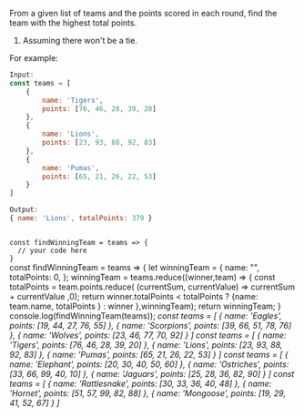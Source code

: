 From a given list of teams and the points scored in each round, find the team with the highest total points.

1. Assuming there won't be a tie.

For example:
```js
Input:
const teams = [
    {
        name: 'Tigers',
        points: [76, 46, 28, 39, 20]
    },
    {
        name: 'Lions',
        points: [23, 93, 88, 92, 83]
    },
    {
        name: 'Pumas',
        points: [65, 21, 26, 22, 53]
    }
]

Output:
{ name: 'Lions', totalPoints: 379 }
```
<codeblock language="javascript" type="exercise" testMode="multipleInput">
<code>
const findWinningTeam = teams => {
  // your code here
}
</code>

<solution>
const findWinningTeam = teams => {
  let winningTeam = {
    name: "",
    totalPoints: 0,
  };
  winningTeam = teams.reduce((winner,team) => {
    const totalPoints = team.points.reduce(
      (currentSum, currentValue) => currentSum + currentValue
    ,0);
    return winner.totalPoints < totalPoints ? {name: team.name, totalPoints } : winner
  },winningTeam);
  return winningTeam;
}
</solution>

<testcases>
<caller>
console.log(findWinningTeam(teams));
</caller>
<testcase>
<i>
const teams = [
    {
        name: 'Eagles',
        points: [19, 44, 27, 76, 55]
    },
    {
        name: 'Scorpions',
        points: [39, 66, 51, 78, 76]
    },
    {
        name: 'Wolves',
        points: [23, 46, 77, 70, 92]
    }
]
</i>
</testcase>
<testcase>
<i>
const teams = [
    {
        name: 'Tigers',
        points: [76, 46, 28, 39, 20]
    },
    {
        name: 'Lions',
        points: [23, 93, 88, 92, 83]
    },
    {
        name: 'Pumas',
        points: [65, 21, 26, 22, 53]
    }
]
</i>
</testcase>
<testcase>
<i>
const teams = [
    {
        name: 'Elephant',
        points: [20, 30, 40, 50, 60]
    },
    {
        name: 'Ostriches',
        points: [33, 66, 99, 40, 10]
    },
    {
        name: 'Jaguars',
        points: [25, 28, 36, 82, 90]
    }
]
</i>
</testcase>
<testcase>
<i>
const teams = [
    {
      name: 'Rattlesnake',
      points: [30, 33, 36, 40, 48]
    },
    {
      name: 'Hornet',
      points: [51, 57, 99, 82, 88]
    },
    {
      name: 'Mongoose',
      points: [19, 29, 41, 52, 67]
    }
]
</i>
</testcase>
</testcases>
</codeblock>
